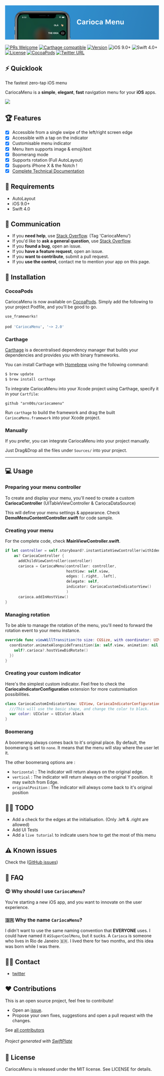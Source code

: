 ![](docs/readme_header.jpg)

[![PRs Welcome](https://img.shields.io/badge/PRs-welcome-brightgreen.svg)](http://makeapullrequest.com)
[![Carthage compatible](https://img.shields.io/badge/Carthage-Compatible-brightgreen.svg?style=flat)](https://github.com/Carthage/Carthage)
[![Version](https://img.shields.io/cocoapods/v/Hero.svg?style=flat)](http://cocoapods.org/pods/Hero)
![iOS 9.0+](https://img.shields.io/badge/iOS-9.0%2B-blue.svg)
![Swift 4.0+](https://img.shields.io/badge/Swift-4.0%2B-orange.svg)
[![License](https://img.shields.io/cocoapods/l/Hero.svg?style=flat)](https://github.com/arn00s/cariocamenu/blob/master/LICENSE?raw=true)
[![CocoaPods](https://img.shields.io/cocoapods/dt/CariocaMenu.svg)]()
[![Twitter URL](https://img.shields.io/twitter/url/https/github.com/arn00s/cariocamenu.svg?style=social)](https://twitter.com/intent/tweet?text=This%20menu%20is%20awesome:&url=https%3A%2F%2Fgithub.com%2Farn00s%2Fcariocamenu)

## ⚡️ Quicklook

The fastest zero-tap iOS menu

CariocaMenu is a **simple**, **elegant**, **fast** navigation menu for your **iOS** apps.

![](https://raw.githubusercontent.com/arn00s/cariocamenu/master/cariocamenu.gif)

## 🏆 Features

- [x] Accessible from a single swipe of the left/right screen edge
- [x] Accessible with a tap on the indicator
- [x] Customisable menu indicator
- [x] Menu Item supports image & emoji/text
- [x] Boomerang mode
- [x] Supports rotation (Full AutoLayout)
- [x] Supports iPhone X & the Notch !
- [x] [Complete Technical Documentation](http://arn00s.github.io/cariocamenu/)

## 📝 Requirements

- AutoLayout
- iOS 9.0+
- Swift 4.0

## 📢 Communication

- If you **need help**, use [Stack Overflow](http://stackoverflow.com/questions/tagged/CariocaMenu). (Tag 'CariocaMenu')
- If you'd like to **ask a general question**, use [Stack Overflow](http://stackoverflow.com/questions/tagged/CariocaMenu).
- If you **found a bug**, open an issue.
- If you **have a feature request**, open an issue.
- If you **want to contribute**, submit a pull request.
- If you **use the control**, contact me to mention your app on this page.

## 📲 Installation

### CocoaPods
CariocaMenu is now available on [CocoaPods](http://cocoapods.org).
Simply add the following to your project Podfile, and you'll be good to go.

```ruby
use_frameworks!

pod 'CariocaMenu', '~> 2.0'
```

### Carthage

[Carthage](https://github.com/Carthage/Carthage) is a decentralised dependency manager that builds your dependencies and provides you with binary frameworks.

You can install Carthage with [Homebrew](http://brew.sh/) using the following command:

```bash
$ brew update
$ brew install carthage
```

To integrate CariocaMenu into your Xcode project using Carthage, specify it in your `Cartfile`:

```ogdl
github "arn00s/cariocamenu"
```

Run `carthage` to build the framework and drag the built `CariocaMenu.framework` into your Xcode project.

### Manually

If you prefer, you can integrate CariocaMenu into your project manually.

Just Drag&Drop all the files under `Sources/` into your project.

---

## 💻 Usage

### Preparing your menu controller

To create and display your menu, you'll need to create a custom **CariocaController** (UITableViewController & CariocaDataSource)

This will define your menu settings & appearance. Check **DemoMenuContentController.swift** for code sample.

### Creating your menu

For the complete code, check **MainViewController.swift**.
```swift
if let controller = self.storyboard?.instantiateViewController(withIdentifier: "DemoMenu")
    as? CariocaController {
      addChildViewController(controller)
      carioca = CariocaMenu(controller: controller,
                            hostView: self.view,
                            edges: [.right, .left],
                            delegate: self,
                            indicator: CariocaCustomIndicatorView()
                            )
      carioca.addInHostView()
}
```

### Managing rotation

To be able to manage the rotation of the menu, you'll need to forward the rotation event to your menu instance.

```swift
override func viewWillTransition(to size: CGSize, with coordinator: UIViewControllerTransitionCoordinator) {
  coordinator.animateAlongsideTransition(in: self.view, animation: nil, completion: { [weak self] _ in
    self?.carioca?.hostViewDidRotate()
  })
}
```

### Creating your custom indicator

Here's the simplest custom indicator. Feel free to check the **CariocaIndicatorConfiguration** extension for more customisation possibilities.

```swift
class CariocaCustomIndicatorView: UIView, CariocaIndicatorConfiguration {
  ///This will use the basic shape, and change the color to black.
  var color: UIColor = UIColor.black
}
```

### Boomerang

A boomerang always comes back to it's original place.
By default, the boomerang is set to `none`. It means that the menu will stay where the user let it.

The other boomerang options are :

- `horizontal` : The indicator will return always on the original edge.
- `vertical` : The indicator will return always on the original Y position. It may switch from Edge.
- `originalPosition` : The indicator will always come back to it's original position

## 👨‍💻 TODO

- Add a check for the edges at the initialisation. (Only .left & .right are allowed)
- Add UI Tests
- Add a `live tutorial` to indicate users how to get the most of this menu

## ⚠️ Known issues

Check the ([GitHub issues](https://github.com/arn00s/CariocaMenu/issues))

## 🤔 FAQ

### 😍 Why should I use `CariocaMenu`?

You're starting a new iOS app, and you want to innovate on the user experience.

### 🇧🇷 Why the name `CariocaMenu`?

I didn't want to use the same naming convention that **EVERYONE** uses. I could have named it `ASSuperCoolMenu`, but it sucks.
A `Carioca` is someone who lives in Rio de Janeiro 🇧🇷. I lived there for two months, and this idea was born while I was there.

## 🤙🏼 Contact

- [twitter](https://twitter.com/mmommommomo)

## ❤️ Contributions
This is an open source project, feel free to contribute!
- Open an [issue](https://github.com/arn00s/cariocamenu/issues/new).
- Propose your own fixes, suggestions and open a pull request with the changes.

See [all contributors](https://github.com/arn00s/cariocamenu/graphs/contributors)

###### Project generated with [SwiftPlate](https://github.com/JohnSundell/SwiftPlate)

## 📝 License

CariocaMenu is released under the MIT license. See LICENSE for details.

